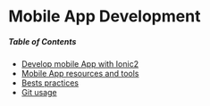 # Mobile App Development

##### Table of Contents  
* [Develop mobile App with Ionic2](https://github.com/gsoulie/ionic/blob/master/ionic-2.md)    
* [Mobile App resources and tools](https://github.com/gsoulie/ionic/blob/master/Mobile%20App%20Resources%20and%20tools.md)
* [Bests practices](https://github.com/gsoulie/ionic/blob/master/best-practice.md)
* [Git usage](https://github.com/gsoulie/Mobile-App-Development/blob/master/git.md)
